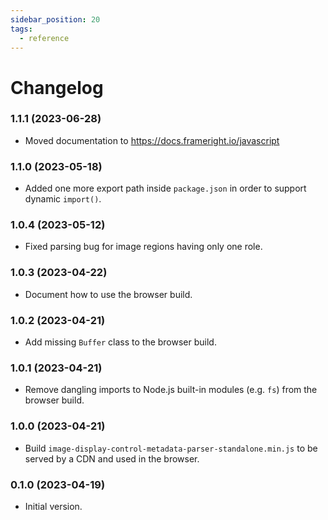```yaml
---
sidebar_position: 20
tags:
  - reference
---
```


# Changelog

### 1.1.1 (2023-06-28)

- Moved documentation to https://docs.frameright.io/javascript

### 1.1.0 (2023-05-18)

- Added one more export path inside `package.json` in order to support
  dynamic `import()`.

### 1.0.4 (2023-05-12)

- Fixed parsing bug for image regions having only one role.

### 1.0.3 (2023-04-22)

- Document how to use the browser build.

### 1.0.2 (2023-04-21)

- Add missing `Buffer` class to the browser build.

### 1.0.1 (2023-04-21)

- Remove dangling imports to Node.js built-in modules (e.g. `fs`) from the
  browser build.

### 1.0.0 (2023-04-21)

- Build `image-display-control-metadata-parser-standalone.min.js` to be served
  by a CDN and used in the browser.

### 0.1.0 (2023-04-19)

- Initial version.
